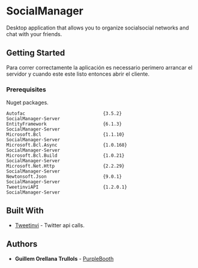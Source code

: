 # SocialManager
Desktop application that allows you to organize socialsocial networks and chat with your friends.

## Getting Started

Para correr correctamente la aplicación es necessario perimero arrancar el servidor y cuando este este listo entonces abrir el cliente.


### Prerequisites

Nuget packages.

```
Autofac                             {3.5.2}                                  SocialManager-Server                        
EntityFramework                     {6.1.3}                                  SocialManager-Server                        
Microsoft.Bcl                       {1.1.10}                                 SocialManager-Server                        
Microsoft.Bcl.Async                 {1.0.168}                                SocialManager-Server                        
Microsoft.Bcl.Build                 {1.0.21}                                 SocialManager-Server                        
Microsoft.Net.Http                  {2.2.29}                                 SocialManager-Server                        
Newtonsoft.Json                     {9.0.1}                                  SocialManager-Server                        
TweetinviAPI                        {1.2.0.1}                                SocialManager-Server  
```

## Built With

* [Tweetinvi](https://github.com/linvi/tweetinvi) - Twitter api calls.

## Authors

* **Guillem Orellana Trullols** - [PurpleBooth](https://github.com/Guillem96)
